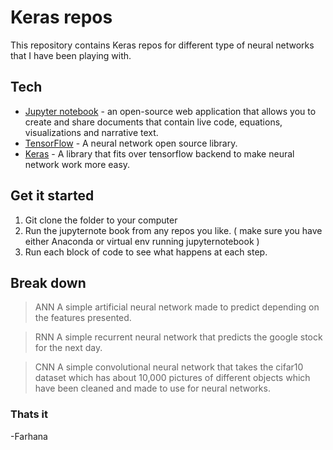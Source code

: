 # Keras repos

This repository contains Keras repos for different type of neural networks that I have been playing with.

## Tech
* [Jupyter notebook](http://jupyter.org/) - an open-source web application that allows you to create and share documents that contain live code, equations, visualizations and narrative text.
* [TensorFlow](https://www.tensorflow.org/) - A neural network open source library.
* [Keras](https://keras.io/) - A library that fits over tensorflow backend to make neural network work more easy. 

## Get it started

  1) Git clone the folder to your computer
  2) Run the jupyternote book from any repos you like. ( make sure you have either Anaconda or virtual env running jupyternotebook )
  3) Run each block of code to see what happens at each step.
  
## Break down

> ANN
A simple artificial neural network made to predict depending on the features presented.

> RNN
A simple recurrent neural network that predicts the google stock for the next day.

> CNN
A simple convolutional neural network that takes the cifar10 dataset which has about 10,000 pictures of different objects which have been cleaned and made to use for neural networks.


### Thats it
-Farhana
